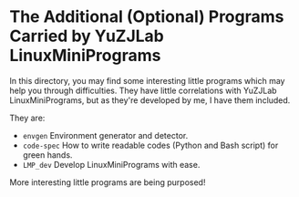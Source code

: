 # The Additional (Optional) Programs Carried by YuZJLab LinuxMiniPrograms

In this directory, you may find some interesting little programs which may help you through difficulties. They have little correlations with YuZJLab LinuxMiniPrograms, but as they're developed by me, I have them included.

They are:

* `envgen` Environment generator and detector.
* `code-spec` How to write readable codes (Python and Bash script) for green hands.
* `LMP_dev` Develop LinuxMiniPrograms with ease.

More interesting little programs are being purposed!
